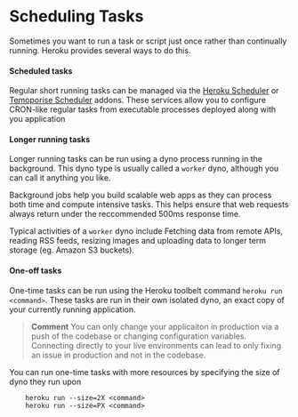 # Scheduling Tasks

  Sometimes you want to run a task or script just once rather than continually running.  Heroku provides several ways to do this.

#### Scheduled tasks 

Regular short running tasks can be managed via the [Heroku Scheduler](https://addons.heroku.com/scheduler) or [Temoporise Scheduler](https://addons.heroku.com/temporize) addons.  These services allow you to configure CRON-like regular tasks from executable processes deployed along with you application

#### Longer running tasks 
 
  Longer running tasks can be run using a dyno process running in the background.  This dyno type is usually called a `worker` dyno, although you can call it anything you like.
  
  Background jobs help you build scalable web apps as they can process both time and compute intensive tasks.  This helps ensure that web requests always return under the reccommended 500ms response time.
  
  Typical activities of a `worker` dyno include Fetching data from remote APIs, reading RSS feeds, resizing images and uploading data to longer term storage (eg. Amazon S3 buckets).
  
#### One-off tasks

One-time tasks can be run using the Heroku toolbelt command `heroku run <command>`.  These tasks are run in their own isolated dyno, an exact copy of your currently running application.

> **Comment** You can only change your applicaiton in production via a push of the codebase or changing configuration variables.  Connecting directly to your live environments can lead to only fixing an issue in production and not in the codebase.

  You can run one-time tasks with more resources by specifying the size of dyno they run upon

```
    heroku run --size=2X <command>
    heroku run --size=PX <command>
```



